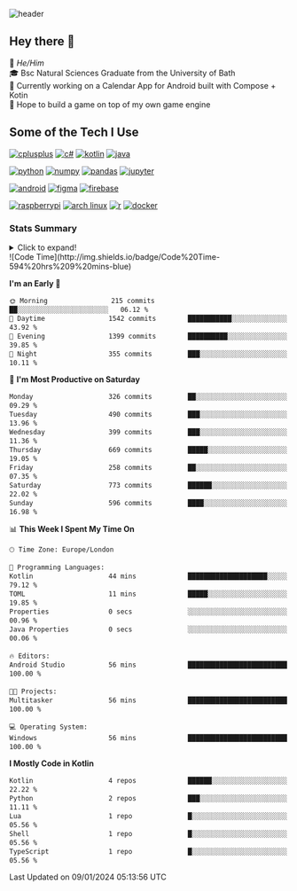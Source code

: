 ![header](https://capsule-render.vercel.app/api?type=Waving&color=gradient&height=180&section=header&text=Sulaiman%20Sulaiman&desc=TheKingOfAtlantis&fontSize=46&fontAlign=70&descAlign=80&fontAlignY=30&descAlignY=45)

<!--
**TheKingOfAtlantis/TheKingOfAtlantis** is a ✨ _special_ ✨ repository because its `README.md` (this file) appears on your GitHub profile.

Here are some ideas to get you started:

- 🔭 I’m currently working on ...
- 🌱 I’m currently learning ...
- 👯 I’m looking to collaborate on ...
- 🤔 I’m looking for help with ...
- 💬 Ask me about ...
- 📫 How to reach me: ...
- 😄 Pronouns: ...
- ⚡ Fun fact: ...
-->

## Hey there 👋

🤵 _He/Him_  
🎓 Bsc Natural Sciences Graduate from the University of Bath  
🎯 Currently working on a Calendar App for Android built with Compose + Kotin  
💭 Hope to build a game on top of my own game engine

## Some of the Tech I Use
[<img src="https://cdn.jsdelivr.net/gh/devicons/devicon/icons/cplusplus/cplusplus-original.svg" alt="cplusplus" width="48" height="48"/>](#)
[<img src="https://cdn.jsdelivr.net/gh/devicons/devicon/icons/csharp/csharp-original.svg" alt="c#" width="48" height="48"/>](#)
[<img src="https://cdn.jsdelivr.net/gh/devicons/devicon/icons/kotlin/kotlin-original-wordmark.svg" alt="kotlin" width="48" height="48"/>](#)
[<img src="https://cdn.jsdelivr.net/gh/devicons/devicon/icons/java/java-original-wordmark.svg" alt="java" width="48" height="48">](#)

[<img src="https://cdn.jsdelivr.net/gh/devicons/devicon/icons/python/python-original-wordmark.svg" alt="python" width="48" height="48">](#)
[<img src="https://cdn.jsdelivr.net/gh/devicons/devicon/icons/numpy/numpy-original-wordmark.svg" alt="numpy" width="48" height="48"/>](#)
[<img src="https://cdn.jsdelivr.net/gh/devicons/devicon/icons/pandas/pandas-original-wordmark.svg" alt="pandas" width="48" height="48">](#)
[<img src="https://cdn.jsdelivr.net/gh/devicons/devicon/icons/jupyter/jupyter-original-wordmark.svg" alt="jupyter" width="48" height="48">](#)

[<img src="https://cdn.jsdelivr.net/gh/devicons/devicon/icons/android/android-original-wordmark.svg" alt="android" width="48" height="48"/>](#)
[<img src="https://cdn.jsdelivr.net/gh/devicons/devicon/icons/figma/figma-original.svg" alt="figma" width="48" height="48"/>](#)
[<img src="https://cdn.jsdelivr.net/gh/devicons/devicon/icons/firebase/firebase-plain-wordmark.svg" alt="firebase" width="48" height="48"/>](#)


[<img src="https://cdn.jsdelivr.net/gh/devicons/devicon/icons/raspberrypi/raspberrypi-original.svg" alt="raspberrypi" width="48" height="48"/>](#)
[<img src="https://upload.wikimedia.org/wikipedia/commons/a/a5/Archlinux-icon-crystal-64.svg" alt="arch linux" width="48" height="48"/>](#)
[<img src="https://cdn.jsdelivr.net/gh/devicons/devicon/icons/r/r-original.svg" alt="r" width="48" height="48"/>](#)
[<img src="https://cdn.jsdelivr.net/gh/devicons/devicon/icons/docker/docker-original-wordmark.svg" alt="docker" width="48" height="48"/>](#)

### Stats Summary
<details>
<summary>Click to expand!</summary>
<!-- <div style="display:grid; grid:auto-flow/1fr 1fr 1fr;justify-content: start">
    <img style="grid-column:1/1;grid-row:1/1" width="390" src="metrics/general.svg">
    <img style="grid-column:1/1;grid-row:2/2" width="390" src="metrics/contributions.svg">
    <img style="grid-column:2/2;grid-row:1/1" width="390" src="metrics/languages.svg">
    <img style="grid-column:2/2;grid-row:2/2" width="390" src="metrics/wakatime.svg">
    <img style="grid-column:3/3;grid-row:1/3" width="390" src="metrics/achievements.svg">
</div> -->

<img width="390" src="metrics/general.svg"><img width="390" src="metrics/contributions.svg">
<img width="390" src="metrics/languages.svg"><img width="390" src="metrics/wakatime.svg">
</details>
<!--START_SECTION:waka-->
![Code Time](http://img.shields.io/badge/Code%20Time-594%20hrs%209%20mins-blue)

**I'm an Early 🐤** 

```text
🌞 Morning                215 commits         ██░░░░░░░░░░░░░░░░░░░░░░░   06.12 % 
🌆 Daytime                1542 commits        ███████████░░░░░░░░░░░░░░   43.92 % 
🌃 Evening                1399 commits        ██████████░░░░░░░░░░░░░░░   39.85 % 
🌙 Night                  355 commits         ███░░░░░░░░░░░░░░░░░░░░░░   10.11 % 
```
📅 **I'm Most Productive on Saturday** 

```text
Monday                   326 commits         ██░░░░░░░░░░░░░░░░░░░░░░░   09.29 % 
Tuesday                  490 commits         ███░░░░░░░░░░░░░░░░░░░░░░   13.96 % 
Wednesday                399 commits         ███░░░░░░░░░░░░░░░░░░░░░░   11.36 % 
Thursday                 669 commits         █████░░░░░░░░░░░░░░░░░░░░   19.05 % 
Friday                   258 commits         ██░░░░░░░░░░░░░░░░░░░░░░░   07.35 % 
Saturday                 773 commits         ██████░░░░░░░░░░░░░░░░░░░   22.02 % 
Sunday                   596 commits         ████░░░░░░░░░░░░░░░░░░░░░   16.98 % 
```


📊 **This Week I Spent My Time On** 

```text
🕑︎ Time Zone: Europe/London

💬 Programming Languages: 
Kotlin                   44 mins             ████████████████████░░░░░   79.12 % 
TOML                     11 mins             █████░░░░░░░░░░░░░░░░░░░░   19.85 % 
Properties               0 secs              ░░░░░░░░░░░░░░░░░░░░░░░░░   00.96 % 
Java Properties          0 secs              ░░░░░░░░░░░░░░░░░░░░░░░░░   00.06 % 

🔥 Editors: 
Android Studio           56 mins             █████████████████████████   100.00 % 

🐱‍💻 Projects: 
Multitasker              56 mins             █████████████████████████   100.00 % 

💻 Operating System: 
Windows                  56 mins             █████████████████████████   100.00 % 
```

**I Mostly Code in Kotlin** 

```text
Kotlin                   4 repos             ██████░░░░░░░░░░░░░░░░░░░   22.22 % 
Python                   2 repos             ███░░░░░░░░░░░░░░░░░░░░░░   11.11 % 
Lua                      1 repo              █░░░░░░░░░░░░░░░░░░░░░░░░   05.56 % 
Shell                    1 repo              █░░░░░░░░░░░░░░░░░░░░░░░░   05.56 % 
TypeScript               1 repo              █░░░░░░░░░░░░░░░░░░░░░░░░   05.56 % 
```




 Last Updated on 09/01/2024 05:13:56 UTC
<!--END_SECTION:waka-->
